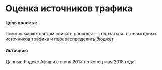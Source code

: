 # Оценка источников трафика
#### Цель проекта:
Помочь маркетологам снизить расходы — отказаться от невыгодных источников трафика и перераспределить бюджет.
#### Источник:
Данные Яндекс.Афиши с июня 2017 по конец мая 2018 года:
